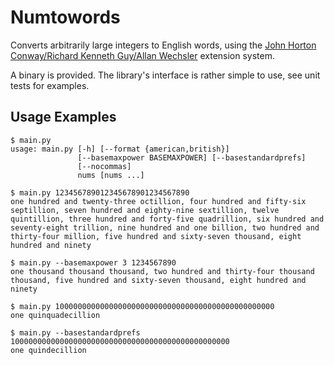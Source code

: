
# Numtowords

Converts arbitrarily large integers to English words, using the [John Horton
Conway/Richard Kenneth Guy/Allan Wechsler](https://en.wikipedia.org/wiki/Names_of_large_numbers) extension system.

A binary is provided. The library's interface is rather simple to use, see unit tests for examples.

## Usage Examples

    $ main.py
    usage: main.py [-h] [--format {american,british}]
                   [--basemaxpower BASEMAXPOWER] [--basestandardprefs]
                   [--nocommas]
                   nums [nums ...]

<!-- -->

    $ main.py 123456789012345678901234567890
    one hundred and twenty-three octillion, four hundred and fifty-six septillion, seven hundred and eighty-nine sextillion, twelve quintillion, three hundred and forty-five quadrillion, six hundred and seventy-eight trillion, nine hundred and one billion, two hundred and thirty-four million, five hundred and sixty-seven thousand, eight hundred and ninety

<!-- -->

    $ main.py --basemaxpower 3 1234567890
    one thousand thousand thousand, two hundred and thirty-four thousand thousand, five hundred and sixty-seven thousand, eight hundred and ninety

<!-- -->

    $ main.py 1000000000000000000000000000000000000000000000000
    one quinquadecillion

<!-- -->

    $ main.py --basestandardprefs 1000000000000000000000000000000000000000000000000
    one quindecillion

